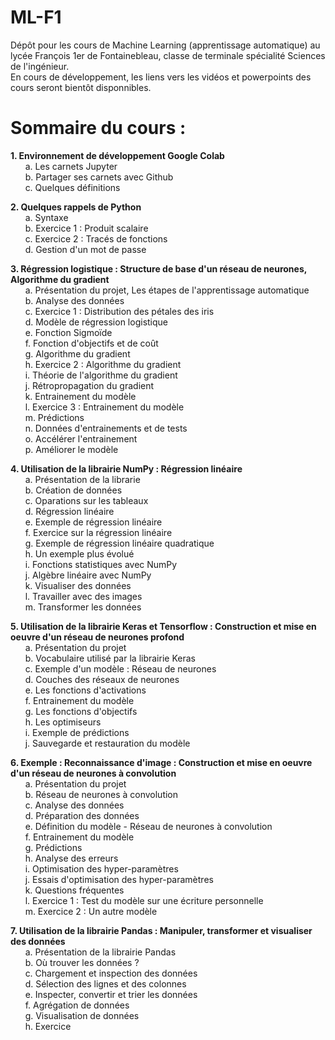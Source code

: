 # ML-F1
Dépôt pour les cours de Machine Learning (apprentissage automatique) au lycée François 1er de Fontainebleau, classe de terminale spécialité Sciences de l'ingénieur.  
En cours de développement, les liens vers les vidéos et powerpoints des cours seront bientôt disponnibles.  

Sommaire du cours :
===================

**1. Environnement de développement Google Colab**    
    &nbsp;&nbsp;&nbsp;&nbsp;&nbsp;&nbsp;a. Les carnets Jupyter  
    &nbsp;&nbsp;&nbsp;&nbsp;&nbsp;&nbsp;b. Partager ses carnets avec Github  
    &nbsp;&nbsp;&nbsp;&nbsp;&nbsp;&nbsp;c. Quelques définitions    
    
**2. Quelques rappels de Python**    
    &nbsp;&nbsp;&nbsp;&nbsp;&nbsp;&nbsp;a. Syntaxe  
    &nbsp;&nbsp;&nbsp;&nbsp;&nbsp;&nbsp;b. Exercice 1 : Produit scalaire  
    &nbsp;&nbsp;&nbsp;&nbsp;&nbsp;&nbsp;c. Exercice 2 : Tracés de fonctions  
    &nbsp;&nbsp;&nbsp;&nbsp;&nbsp;&nbsp;d. Gestion d'un mot de passe    
    
**3. Régression logistique : Structure de base d'un réseau de neurones, Algorithme du gradient**    
    &nbsp;&nbsp;&nbsp;&nbsp;&nbsp;&nbsp;a. Présentation du projet, Les étapes de l'apprentissage automatique  
    &nbsp;&nbsp;&nbsp;&nbsp;&nbsp;&nbsp;b. Analyse des données  
    &nbsp;&nbsp;&nbsp;&nbsp;&nbsp;&nbsp;c. Exercice 1 : Distribution des pétales des iris  
    &nbsp;&nbsp;&nbsp;&nbsp;&nbsp;&nbsp;d. Modèle de régression logistique  
    &nbsp;&nbsp;&nbsp;&nbsp;&nbsp;&nbsp;e. Fonction Sigmoïde  
    &nbsp;&nbsp;&nbsp;&nbsp;&nbsp;&nbsp;f. Fonction d'objectifs et de coût  
    &nbsp;&nbsp;&nbsp;&nbsp;&nbsp;&nbsp;g. Algorithme du gradient  
    &nbsp;&nbsp;&nbsp;&nbsp;&nbsp;&nbsp;h. Exercice 2 : Algorithme du gradient  
    &nbsp;&nbsp;&nbsp;&nbsp;&nbsp;&nbsp;i. Théorie de l'algorithme du gradient  
    &nbsp;&nbsp;&nbsp;&nbsp;&nbsp;&nbsp;j. Rétropropagation du gradient  
    &nbsp;&nbsp;&nbsp;&nbsp;&nbsp;&nbsp;k. Entrainement du modèle  
    &nbsp;&nbsp;&nbsp;&nbsp;&nbsp;&nbsp;l. Exercice 3 : Entrainement du modèle  
    &nbsp;&nbsp;&nbsp;&nbsp;&nbsp;&nbsp;m. Prédictions  
    &nbsp;&nbsp;&nbsp;&nbsp;&nbsp;&nbsp;n. Données d'entrainements et de tests  
    &nbsp;&nbsp;&nbsp;&nbsp;&nbsp;&nbsp;o. Accélérer l'entrainement  
    &nbsp;&nbsp;&nbsp;&nbsp;&nbsp;&nbsp;p. Améliorer le modèle    
    
**4. Utilisation de la librairie NumPy : Régression linéaire**    
    &nbsp;&nbsp;&nbsp;&nbsp;&nbsp;&nbsp;a. Présentation de la librarie  
    &nbsp;&nbsp;&nbsp;&nbsp;&nbsp;&nbsp;b. Création de données  
    &nbsp;&nbsp;&nbsp;&nbsp;&nbsp;&nbsp;c. Oparations sur les tableaux  
    &nbsp;&nbsp;&nbsp;&nbsp;&nbsp;&nbsp;d. Régression linéaire  
    &nbsp;&nbsp;&nbsp;&nbsp;&nbsp;&nbsp;e. Exemple de régression linéaire  
    &nbsp;&nbsp;&nbsp;&nbsp;&nbsp;&nbsp;f. Exercice sur la régression linéaire  
    &nbsp;&nbsp;&nbsp;&nbsp;&nbsp;&nbsp;g. Exemple de régression linéaire quadratique  
    &nbsp;&nbsp;&nbsp;&nbsp;&nbsp;&nbsp;h. Un exemple plus évolué  
    &nbsp;&nbsp;&nbsp;&nbsp;&nbsp;&nbsp;i. Fonctions statistiques avec NumPy  
    &nbsp;&nbsp;&nbsp;&nbsp;&nbsp;&nbsp;j. Algèbre linéaire avec NumPy  
    &nbsp;&nbsp;&nbsp;&nbsp;&nbsp;&nbsp;k. Visualiser des données  
    &nbsp;&nbsp;&nbsp;&nbsp;&nbsp;&nbsp;l. Travailler avec des images  
    &nbsp;&nbsp;&nbsp;&nbsp;&nbsp;&nbsp;m. Transformer les données    
    
**5. Utilisation de la librairie Keras et Tensorflow : Construction et mise en oeuvre d'un réseau de neurones profond**    
    &nbsp;&nbsp;&nbsp;&nbsp;&nbsp;&nbsp;a. Présentation du projet  
    &nbsp;&nbsp;&nbsp;&nbsp;&nbsp;&nbsp;b. Vocabulaire utilisé par la librairie Keras  
    &nbsp;&nbsp;&nbsp;&nbsp;&nbsp;&nbsp;c. Exemple d'un modèle : Réseau de neurones  
    &nbsp;&nbsp;&nbsp;&nbsp;&nbsp;&nbsp;d. Couches des réseaux de neurones  
    &nbsp;&nbsp;&nbsp;&nbsp;&nbsp;&nbsp;e. Les fonctions d'activations  
    &nbsp;&nbsp;&nbsp;&nbsp;&nbsp;&nbsp;f. Entrainement du modèle  
    &nbsp;&nbsp;&nbsp;&nbsp;&nbsp;&nbsp;g. Les fonctions d'objectifs  
    &nbsp;&nbsp;&nbsp;&nbsp;&nbsp;&nbsp;h. Les optimiseurs  
    &nbsp;&nbsp;&nbsp;&nbsp;&nbsp;&nbsp;i. Exemple de prédictions  
    &nbsp;&nbsp;&nbsp;&nbsp;&nbsp;&nbsp;j. Sauvegarde et restauration du modèle    
    
**6. Exemple : Reconnaissance d'image : Construction et mise en oeuvre d'un réseau de neurones à convolution**  
    &nbsp;&nbsp;&nbsp;&nbsp;&nbsp;&nbsp;a. Présentation du projet  
    &nbsp;&nbsp;&nbsp;&nbsp;&nbsp;&nbsp;b. Réseau de neurones à convolution  
    &nbsp;&nbsp;&nbsp;&nbsp;&nbsp;&nbsp;c. Analyse des données  
    &nbsp;&nbsp;&nbsp;&nbsp;&nbsp;&nbsp;d. Préparation des données  
    &nbsp;&nbsp;&nbsp;&nbsp;&nbsp;&nbsp;e. Définition du modèle - Réseau de neurones à convolution  
    &nbsp;&nbsp;&nbsp;&nbsp;&nbsp;&nbsp;f. Entrainement du modèle  
    &nbsp;&nbsp;&nbsp;&nbsp;&nbsp;&nbsp;g. Prédictions  
    &nbsp;&nbsp;&nbsp;&nbsp;&nbsp;&nbsp;h. Analyse des erreurs  
    &nbsp;&nbsp;&nbsp;&nbsp;&nbsp;&nbsp;i. Optimisation des hyper-paramètres  
    &nbsp;&nbsp;&nbsp;&nbsp;&nbsp;&nbsp;j. Essais d'optimisation des hyper-paramètres  
    &nbsp;&nbsp;&nbsp;&nbsp;&nbsp;&nbsp;k. Questions fréquentes  
    &nbsp;&nbsp;&nbsp;&nbsp;&nbsp;&nbsp;l. Exercice 1 : Test du modèle sur une écriture personnelle  
    &nbsp;&nbsp;&nbsp;&nbsp;&nbsp;&nbsp;m. Exercice 2 : Un autre modèle  
    
**7. Utilisation de la librairie Pandas : Manipuler, transformer et visualiser des données**  
    &nbsp;&nbsp;&nbsp;&nbsp;&nbsp;&nbsp;a. Présentation de la librairie Pandas  
    &nbsp;&nbsp;&nbsp;&nbsp;&nbsp;&nbsp;b. Où trouver les données ?  
    &nbsp;&nbsp;&nbsp;&nbsp;&nbsp;&nbsp;c. Chargement et inspection des données  
    &nbsp;&nbsp;&nbsp;&nbsp;&nbsp;&nbsp;d. Sélection des lignes et des colonnes  
    &nbsp;&nbsp;&nbsp;&nbsp;&nbsp;&nbsp;e. Inspecter, convertir et trier les données  
    &nbsp;&nbsp;&nbsp;&nbsp;&nbsp;&nbsp;f. Agrégation de données  
    &nbsp;&nbsp;&nbsp;&nbsp;&nbsp;&nbsp;g. Visualisation de données  
    &nbsp;&nbsp;&nbsp;&nbsp;&nbsp;&nbsp;h. Exercice  
